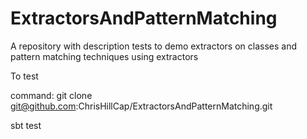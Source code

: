 # ExtractorsAndPatternMatching
A repository with description tests to demo extractors on classes and pattern matching techniques using extractors

To test

command:
git clone git@github.com:ChrisHillCap/ExtractorsAndPatternMatching.git

sbt test
